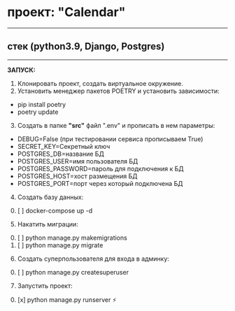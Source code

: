 # проект: "Calendar"
___
## стек (python3.9, Django, Postgres)
___
**ЗАПУСК:**
1) Клонировать проект, создать виртуальное окружение.
2) Установить менеджер пакетов POETRY и установить зависимости:
- pip install poetry
- poetry update
3) Создать в папке **"src"** файл ".env" и прописать в нем параметры:
+ DEBUG=False (при тестировании сервиса прописываем True)
+ SECRET_KEY=Секретный ключ
+ POSTGRES_DB=название БД
+ POSTGRES_USER=имя пользователя БД
+ POSTGRES_PASSWORD=пароль для подключения к БД
+ POSTGRES_HOST=хост размещения БД
+ POSTGRES_PORT=порт через который подключена БД

4) Создать базу данных:
0. [ ] docker-compose up -d

5) Накатить миграции:
0. [ ] python manage.py makemigrations
1. [ ] python manage.py migrate

6) Создать суперпользователя для входа в админку:
0. [ ] python manage.py createsuperuser

7) Запустить проект:
0. [x] python manage.py runserver :zap:
